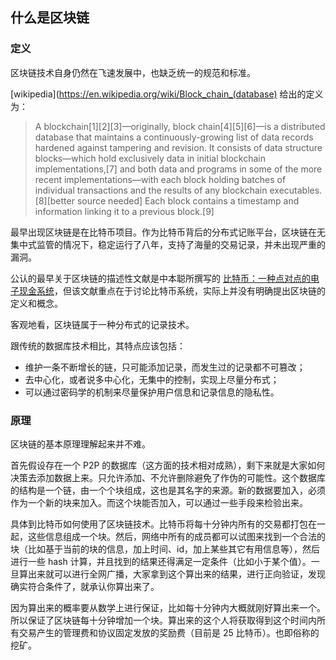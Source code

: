 ## 什么是区块链

### 定义
区块链技术自身仍然在飞速发展中，也缺乏统一的规范和标准。

[wikipedia](https://en.wikipedia.org/wiki/Block_chain_(database) 给出的定义为：

> A blockchain[1][2][3]—originally, block chain[4][5][6]—is a distributed database that maintains a continuously-growing list of data records hardened against tampering and revision. It consists of data structure blocks—which hold exclusively data in initial blockchain implementations,[7] and both data and programs in some of the more recent implementations—with each block holding batches of individual transactions and the results of any blockchain executables.[8][better source needed] Each block contains a timestamp and information linking it to a previous block.[9]

最早出现区块链是在比特币项目。作为比特币背后的分布式记账平台，区块链在无集中式监管的情况下，稳定运行了八年，支持了海量的交易记录，并未出现严重的漏洞。

公认的最早关于区块链的描述性文献是中本聪所撰写的 [比特币：一种点对点的电子现金系统](https://bitcoin.org/bitcoin.pdf)，但该文献重点在于讨论比特币系统，实际上并没有明确提出区块链的定义和概念。

客观地看，区块链属于一种分布式的记录技术。

跟传统的数据库技术相比，其特点应该包括：

* 维护一条不断增长的链，只可能添加记录，而发生过的记录都不可篡改；
* 去中心化，或者说多中心化，无集中的控制，实现上尽量分布式；
* 可以通过密码学的机制来尽量保护用户信息和记录信息的隐私性。

### 原理
区块链的基本原理理解起来并不难。

首先假设存在一个 P2P 的数据库（这方面的技术相对成熟），剩下来就是大家如何决策去添加数据上来。只允许添加、不允许删除避免了作伪的可能性。这个数据库的结构是一个链，由一个个块组成，这也是其名字的来源。新的数据要加入，必须作为一个新的块来加入。而这个块能否加入，可以通过一些手段来检验出来。

具体到比特币如何使用了区块链技术。比特币将每十分钟内所有的交易都打包在一起，这些信息组成一个块。然后，网络中所有的成员都可以试图来找到一个合法的块（比如基于当前的块的信息，加上时间、id，加上某些其它有用信息等），然后进行一些 hash 计算，并且找到的结果还得满足一定条件（比如小于某个值）。一旦算出来就可以进行全网广播，大家拿到这个算出来的结果，进行正向验证，发现确实符合条件了，就承认你算出来了。

因为算出来的概率要从数学上进行保证，比如每十分钟内大概就刚好算出来一个。所以保证了区块链每十分钟增加一个块。算出来的这个人将获取得到这个时间内所有交易产生的管理费和协议固定发放的奖励费（目前是 25 比特币）。也即俗称的挖矿。